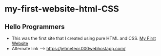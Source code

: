 # my-first-website-html-CSS
## Hello Programmers 
- This was the first site that I created using pure HTML and CSS.
[My First Website](https://pranavdalvi.github.io/my-first-website-html-CSS-/index.html)
- Alternate link --> https://jetmeteor.000webhostapp.com/
